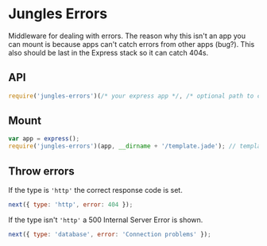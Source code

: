 # Jungles Errors

Middleware for dealing with errors. The reason why this isn't an app you can mount is because apps can't catch errors from other apps (bug?). This also should be last in the Express stack so it can catch 404s.

## API

```js
require('jungles-errors')(/* your express app */, /* optional path to custom error view */);
```

## Mount

```js
var app = express();
require('jungles-errors')(app, __dirname + '/template.jade'); // template.jade string is optional.
```

## Throw errors

If the type is `'http'` the correct response code is set.

```js
next({ type: 'http', error: 404 });
```

If the type isn't `'http'` a 500 Internal Server Error is shown.

```js
next({ type: 'database', error: 'Connection problems' });
```
